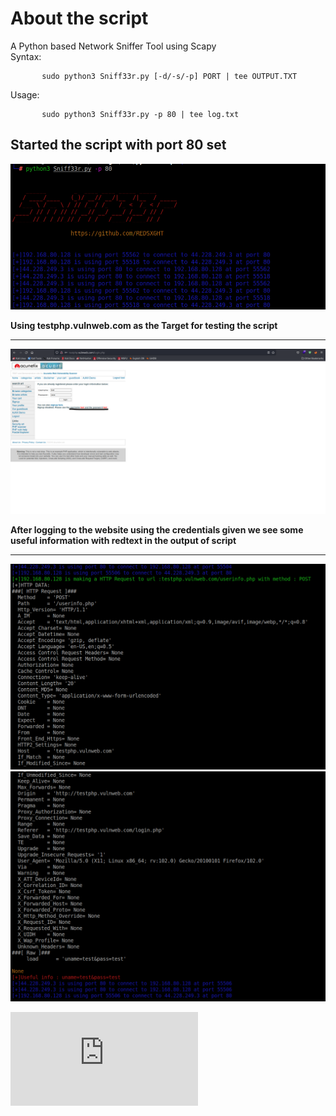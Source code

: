 # About the script

A Python based Network Sniffer Tool using Scapy <br>
Syntax: 

           sudo python3 Sniff33r.py [-d/-s/-p] PORT | tee OUTPUT.TXT
Usage:    
           
           sudo python3 Sniff33r.py -p 80 | tee log.txt

## Started the script with port 80 set

![alt test](https://github.com/REDSXGHT/pythonscripts/blob/main/Pictures/sniffer3.png)

**Using testphp.vulnweb.com as the Target for testing the script**
________

![alt test](https://github.com/REDSXGHT/pythonscripts/blob/main/Pictures/sniffer1.png)

**After logging to the website using the credentials given we see some useful information with redtext in the output of script**
______________

![alt test](https://github.com/REDSXGHT/pythonscripts/blob/main/Pictures/sniffer4.png)
![alt test](https://github.com/REDSXGHT/pythonscripts/blob/main/Pictures/sniffer5.png)

![Full Output](https://github.com/REDSXGHT/pythonscripts/blob/main/Network%20Sniffer/snifferout.txt)
